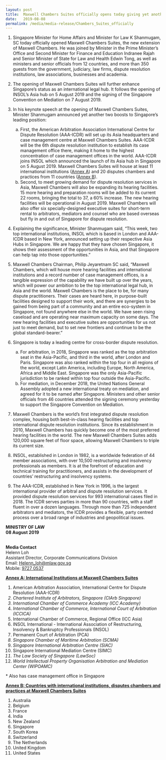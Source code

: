```yaml
---
layout: post
title:  Maxwell Chambers Suites officially opens today giving yet another boost to Singapore’s legal hub position
date:   2019-08-08
permalink: /media/media-release/Chambers_Suites_officially
---
```


<div>
                    <ol type="1" >
                      <li>
                        <p>
                            Singapore Minister for Home Affairs and Minister for Law K Shanmugam, SC today officially opened Maxwell Chambers Suites, the new extension of Maxwell Chambers. He was joined by Minister in the Prime Minister’s Office and Second Minister for Finance and Education Indranee Rajah and Senior Minister of State for Law and Health Edwin Tong, as well as ministers and senior officials from 12 countries, and more than 350 guests from the government, judiciary, law firms, dispute resolution institutions, law associations, businesses and academia.
                        </p>
                      </li>
                      <li>
                        <p>
                            The opening of Maxwell Chambers Suites will further enhance Singapore’s status as an international legal hub. It follows the opening of INSOL’s Asia hub on 5 August 2019 and the signing of the Singapore Convention on Mediation on 7 August 2019.
                        </p>
                      </li>
                      <li>
                        <p>
                            In his keynote speech at the opening of Maxwell Chambers Suites, Minister Shanmugam announced yet another two boosts to Singapore’s leading position:
                        </p>
                        <ol type="a" class="liststyle">
                            <li>
                                First, the American Arbitration Association International Centre for Dispute Resolution (AAA-ICDR) will set up its Asia headquarters and case management centre at Maxwell Chambers Suites. AAA-ICDR will be the 6th dispute resolution institution to establish its case management office there, making it home to the highest concentration of case management offices in the world. AAA-ICDR joins INSOL which announced the launch of its Asia hub in Singapore on 5 August 2019. Maxwell Chambers Suites will house at least 11 international institutions (<a href="#Annex_A" class="linkunderline">Annex A</a>) and 20 disputes chambers and practices from 11 countries (<a href="#Annex_B" class="linkunderline">Annex B</a>).
                            </li>
                            <li>
                                Second, to meet growing demand for dispute resolution services in Asia, Maxwell Chambers will also be expanding its hearing facilities. 15 more hearing and preparation rooms will be added to its current 22 rooms, bringing the total to 37, a 60% increase. The new hearing facilities will be operational in August 2019. Maxwell Chambers will also offer six specially-designed executive suites for short-term rental to arbitrators, mediators and counsel who are based overseas but fly in and out of Singapore for dispute resolution.
                            </li>
                        </ol>
                      </li>
                      <li>
                        <p>
                            Explaining the significance, Minister Shanmugam said, “This week, two top international institutions, INSOL which is based in London and AAA-ICDR based in New York, announced setting up their respective Asia Hubs in Singapore. We are happy that they have chosen Singapore, it shows their assessment of the opportunities in Asia, and that Singapore can help tap into those opportunities.”
                        </p>
                      </li>
                      <li>
                        <p>
                            Maxwell Chambers Chairman, Philip Jeyaretnam SC said, “Maxwell Chambers, which will house more hearing facilities and international institutions and a record number of case management offices, is a tangible expression of the capability we have built up over the years, which will power our ambition to be the top international legal hub, in Asia and the world. Maxwell Chambers is the place to be, for many dispute practitioners. Their cases are heard here, in purpose-built facilities designed to support their work, and there are synergies to be gained from being part of a community and an entire eco-system in Singapore, not found anywhere else in the world. We have seen rising caseload and are operating near maximum capacity on some days. The new hearing facilities and executive suites are opportunities for us not just to meet demand, but to set new frontiers and continue to be the global standard-bearer.”
                        </p>
                      </li>
                      <li>
                        <p>
                            Singapore is today a leading centre for cross-border dispute resolution.
                        </p>
                        <ol type="a" class="liststyle">
                            <li>
                                For arbitration, in 2018, Singapore was ranked as the top arbitration seat in the Asia-Pacific, and third in the world, after London and Paris. Singapore was also ranked within the top four in all regions of the world, except Latin America, including Europe, North America, Africa and Middle East. Singapore was the only Asia-Pacific jurisdiction to be ranked within top four outside the Asia-Pacific.
                            </li>
                            <li>
                                For mediation, in December 2018, the United Nations General Assembly adopted a new international treaty on mediation, and agreed for it to be named after Singapore. Ministers and other senior officials from 46 countries attended the signing ceremony yesterday to support the Singapore Convention on Mediation.
                            </li>
                        </ol>
                      </li>
                      <li>
                          <p>
                              Maxwell Chambers is the world’s first integrated dispute resolution complex, housing both best-in-class hearing facilities and top international dispute resolution institutions. Since its establishment in 2010, Maxwell Chambers has quickly become one of the most preferred hearing facilities in the world. The new Maxwell Chambers Suites adds 120,000 square feet of floor space, allowing Maxwell Chambers to triple its current size.
                          </p>
                        </li>
                        <li>
                            <p>
                                INSOL, established in London in 1982, is a worldwide federation of 44 member associations, with over 10,500 restructuring and insolvency professionals as members. It is at the forefront of education and technical training for practitioners, and assists in the development of countries’ restructuring and insolvency systems.
                            </p>
                        </li>
                        <li>
                            <p>
                                The AAA-ICDR, established in New York in 1996, is the largest international provider of arbitral and dispute resolution services. It provided dispute resolution services for 993 international cases filed in 2018. The ICDR serves parties in more than 90 countries, with a staff fluent in over a dozen languages. Through more than 725 independent arbitrators and mediators, the ICDR provides a flexible, party centred process over a broad range of industries and geopolitical issues.
                            </p>
                        </li>
                    </ol>
                <b> MINISTRY OF LAW </b> <br>
<b> 08 August 2019 </b> <br> <br>
                      
<b> Media Contact </b> <br>
Helenn Loh <br>
Assistant Director, Corporate Communications Division<br>
Email: <a href="mailto:Helenn_loh@mlaw.gov.sg">Helenn_loh@mlaw.gov.sg </a> <br>
Mobile: <a href="tel:+6597270537"> 9727 0537 </a> 

 <a name="Annex_A"> </a>
                    <p><strong><a href="#Annex_A" class="linkunderline"> Annex A: International Institutions at Maxwell Chambers Suites</a></strong></p>
                    <ol type="1" class="liststyle">
                      <li>American Arbitration Association, International Centre for Dispute Resolution (AAA-ICDR)<span class="color--red"><span class="color--red">*</span></span></li>
                      <li>Chartered Institute of Arbitrators, Singapore (CIArb Singapore)</li>
                      <li>International Chamber of Commerce Academy (ICC Academy)</li>
                      <li>International Chamber of Commerce, International Court of Arbitration (ICCICA)<span class="color--red">*</span></li>
                      <li>International Chamber of Commerce, Regional Office (ICC Asia)</li>
                      <li>INSOL International - International Association of Restructuring, Insolvency & Bankruptcy Professionals (INSOL)</li>
                      <li>Permanent Court of Arbitration (PCA)<span class="color--red">*</span></li>
                      <li>Singapore Chamber of Maritime Arbitration (SCMA)</li>
                      <li>Singapore International Arbitration Centre (SIAC)<span class="color--red">*</span></li>
                      <li>Singapore International Mediation Centre (SIMC)<span class="color--red">*</span></li>
                      <li>The Law Society of Singapore (LawSoc)</li>
                      <li>World Intellectual Property Organisation Arbitration and Mediation Center (WIPOAMC)<span class="color--red">*</span></li>
                    </ol>
                    <p><span class="color--red">*</span> Also has case management office in Singapore</p>
   <a name="Annex_B"> </a>
                    <p><strong><a href="#Annex_B" class="linkunderline"> 
                    Annex B: Countries with international institutions, disputes chambers and practices at Maxwell Chambers Suites </a></strong></p>
                    <ol type="1" class="liststyle">
                      <li>Australia</li>
                      <li>Belgium</li>
                      <li>France</li>
                      <li>India</li>
                      <li>New Zealand</li>
                      <li>Singapore</li>
                      <li>South Korea</li>
                      <li>Switzerland</li>
                      <li>The Netherlands</li>
                      <li>United Kingdom</li>
                      <li>United States</li>
                    </ol>

               
